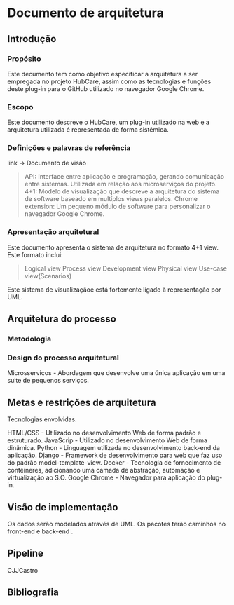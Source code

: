 # Documento de arquitetura

## Introdução

### Propósito
Este decumento tem como objetivo especificar a arquitetura a ser empregada no projeto HubCare, assim como as tecnologias e
funções deste plug-in para o GitHub utilizado no navegador Google Chrome.

### Escopo
Este documento descreve o HubCare, um plug-in utilizado na web e a arquitetura utilizada é representada de forma sistêmica.

### Definições e palavras de referência
link -> Documento de visão

>API: Interface entre aplicação e programação, gerando comunicação entre sistemas. Utilizada em relação aos microserviços do projeto.
>4+1: Modelo de visualização que descreve a arquitetura do sistema de software baseado em multíplos views paralelos.
>Chrome extension: Um pequeno módulo de software para personalizar o navegador Google Chrome.

### Apresentação arquitetural
Este documento apresenta o sistema de arquitetura no formato 4+1 view. Este formato inclui:
>Logical view
>Process view
>Development view
>Physical view
>Use-case view(Scenarios) 

Este sistema de visualizaçãoe está fortemente ligado à representação por UML.

## Arquitetura do processo

### Metodologia

### Design do processo arquitetural
Microsserviços - Abordagem que desenvolve uma única aplicação em uma suite de pequenos serviços.

## Metas e restrições de arquitetura
Tecnologias envolvidas.

HTML/CSS - Utilizado no desenvolvimento Web de forma padrão e estruturado.
JavaScrip - Utilizado no desenvolvimento Web de forma dinâmica.
Python - Linguagem utilizada no desenvolvimento back-end da aplicação.
Django - Framework de desenvolvimento para web que faz uso do padrão model-template-view.
Docker - Tecnologia de fornecimento de contêineres, adicionando uma camada de abstração, automação e virtualização ao S.O.
Google Chrome - Navegador para aplicação do plug-in.

## Visão de implementação
Os dados serão modelados através de UML.
Os pacotes terão caminhos no front-end e back-end .

## Pipeline
CJJCastro

## Bibliografia
